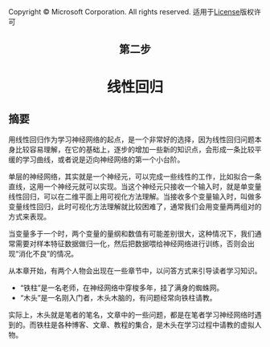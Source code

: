 Copyright © Microsoft Corporation. All rights reserved.
  适用于[License](https://github.com/Microsoft/ai-edu/blob/master/LICENSE.md)版权许可

## <center>第二步</center>

# <center>线性回归</center>

## 摘要

用线性回归作为学习神经网络的起点，是一个非常好的选择，因为线性回归问题本身比较容易理解，在它的基础上，逐步的增加一些新的知识点，会形成一条比较平缓的学习曲线，或者说是迈向神经网络的第一个小台阶。

单层的神经网络，其实就是一个神经元，可以完成一些线性的工作，比如拟合一条直线，这用一个神经元就可以实现。当这个神经元只接收一个输入时，就是单变量线性回归，可以在二维平面上用可视化方法理解。当接收多个变量输入时，叫做多变量线性回归，此时可视化方法理解就比较困难了，通常我们会用变量两两组对的方式来表现。

当变量多于一个时，两个变量的量纲和数值有可能差别很大，这种情况下，我们通常需要对样本特征数据做归一化，然后把数据喂给神经网络进行训练，否则会出现“消化不良”的情况。

从本章开始，有两个人物会出现在一些章节中，以问答方式来引导读者学习知识。

- “铁柱”是一名老师，在神经网络中穿梭多年，挂了满身的蜘蛛网。
- “木头”是一名刚入门者，木头木脑的，有问题经常向铁柱请教。

实际上，木头就是笔者的笔名，文章中的一些问题，都是在笔者学习神经网络时遇到的。而铁柱是各种博客、文章、教程的集合，是木头在学习过程中请教的虚拟人物。
